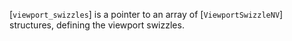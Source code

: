 [`viewport_swizzles`] is a pointer to an array of
[`ViewportSwizzleNV`] structures, defining the viewport swizzles.